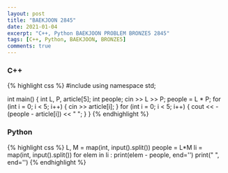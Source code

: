 ```yaml
---
layout: post
title: "BAEKJOON 2845"
date: 2021-01-04
excerpt: "C++, Python BAEKJOON PROBLEM BRONZE5 2845"
tags: [C++, Python, BAEKJOON, BRONZE5]
comments: true
---
```

### C++
{% highlight css %} 
#include <iostream>
using namespace std;

int main()
{
	int L, P, article[5];
	int people;
	cin >> L >> P;
	people = L * P;
	for (int i = 0; i < 5; i++) 
	{
		cin >> article[i];
	}
	for (int i = 0; i < 5; i++)
	{
		cout << -(people - article[i]) << " ";
	}
}
{% endhighlight %}

### Python
{% highlight css %}
L, M = map(int, input().split())
people = L*M
li = map(int, input().split())
for elem in li :
    print(elem - people, end='')
    print(" ", end='')
{% endhighlight %}